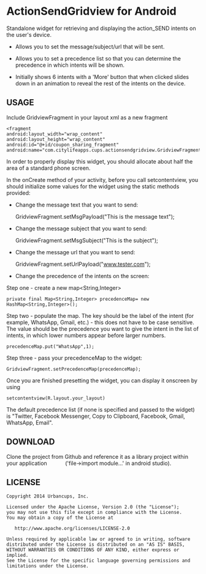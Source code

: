 # ActionSendGridview for Android

 Standalone widget for retrieving and displaying the action_SEND intents on the user's device. 
 
 - Allows you to set the message/subject/url that will be sent. 
 
 - Allows you to set a precedence list so that you can determine the precedence in which intents will be shown.
 
 - Initially shows 6 intents with a 'More' button that when clicked slides down in an animation to reveal the rest of the intents on the device.
 
 
 
## USAGE

Include GridviewFragment in your layout xml as a new fragment

```
<fragment
android:layout_width="wrap_content"
android:layout_height="wrap_content"
android:id="@+id/coupon_sharing_fragment"
android:name="com.citylifeapps.cups.actionsendgridview.GridviewFragment"/>
```
        
In order to properly display this widget, you should allocate about half the area of a standard phone screen.

In the onCreate method of your activity, before you call setcontentview, you should initialize some values for the widget using the static methods provided:

- Change the message text that you want to send:


    GridviewFragment.setMsgPayload("This is the message text");

- Change the message subject that you want to send:


    GridviewFragment.setMsgSubject("This is the subject");


- Change the message url that you want to send:


    GridviewFragment.setUrlPayload("www.tester.com");

- Change the precedence of the intents on the screen:

Step one - create a new map<String,Integer>

    private final Map<String,Integer> precedenceMap= new HashMap<String,Integer>();


Step two - populate the map. The key should be the label of the intent (for example, WhatsApp, Gmail, etc.) - this does not have to be case sensitive. The value should be the precedence you want to give the intent in the list of intents, in which lower numbers appear before larger numbers. 

    precedenceMap.put("WhatsApp",1);


Step three - pass your precedenceMap to the widget:

    GridviewFragment.setPrecedenceMap(precedenceMap);

Once you are finished presetting the widget, you can display it onscreen by using 

    setcontentview(R.layout.your_layout)

The default precedence list (if none is specified and passed to the widget) is "Twitter, Facebook Messenger, Copy to Clipboard, Facebook, Gmail, WhatsApp, Email". 


## DOWNLOAD

Clone the project from Github and reference it as a library project within your application &nbsp;&nbsp;&nbsp;&nbsp;&nbsp;&nbsp;&nbsp;&nbsp;&nbsp;&nbsp; ('file->import module&#8230;' in android studio).


## LICENSE

```
Copyright 2014 Urbancups, Inc.

Licensed under the Apache License, Version 2.0 (the "License");
you may not use this file except in compliance with the License.
You may obtain a copy of the License at

   http://www.apache.org/licenses/LICENSE-2.0

Unless required by applicable law or agreed to in writing, software
distributed under the License is distributed on an "AS IS" BASIS,
WITHOUT WARRANTIES OR CONDITIONS OF ANY KIND, either express or implied.
See the License for the specific language governing permissions and
limitations under the License.
```
